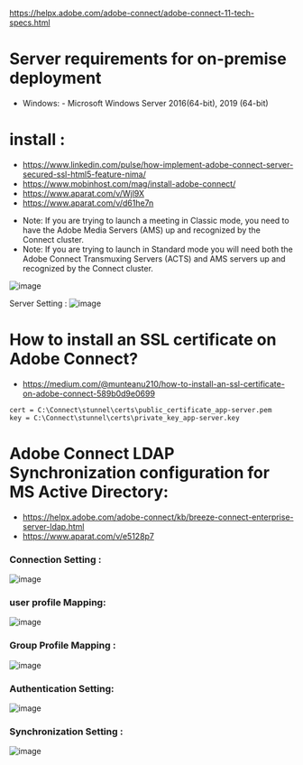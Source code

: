 
https://helpx.adobe.com/adobe-connect/adobe-connect-11-tech-specs.html
# Server requirements for on-premise deployment
   * Windows:
         - Microsoft Windows Server 2016(64-bit), 2019 (64-bit)

# install :
- https://www.linkedin.com/pulse/how-implement-adobe-connect-server-secured-ssl-html5-feature-nima/
- https://www.mobinhost.com/mag/install-adobe-connect/
- https://www.aparat.com/v/Wjl9X
- https://www.aparat.com/v/d61he7n

* Note: If you are trying to launch a meeting in Classic mode, you need to have the Adobe Media Servers (AMS) up and recognized by the Connect cluster.
* Note: If you are trying to launch in Standard mode you will need both the Adobe Connect Transmuxing Servers (ACTS) and AMS servers up and recognized by the Connect cluster. 

![image](https://github.com/user-attachments/assets/6447c653-b33f-4146-ad13-e5f0bd4ac524)

Server Setting :
![image](https://github.com/user-attachments/assets/e1120c52-e049-4865-9881-69bdcc849601)


# How to install an SSL certificate on Adobe Connect?
- https://medium.com/@munteanu210/how-to-install-an-ssl-certificate-on-adobe-connect-589b0d9e0699
```
cert = C:\Connect\stunnel\certs\public_certificate_app-server.pem
key = C:\Connect\stunnel\certs\private_key_app-server.key
```

# Adobe Connect LDAP Synchronization configuration for MS Active Directory:
- https://helpx.adobe.com/adobe-connect/kb/breeze-connect-enterprise-server-ldap.html
- https://www.aparat.com/v/e5128p7

### Connection Setting :
![image](https://github.com/user-attachments/assets/d4eb3f2d-8279-4c7e-af84-7897a8df235d)

### user profile Mapping:
![image](https://github.com/user-attachments/assets/ab71aa20-c121-4c66-a741-08c543bacb35)

### Group Profile Mapping :
![image](https://github.com/user-attachments/assets/94833e45-2692-4de1-b996-b2b859a884b9)

### Authentication Setting:
![image](https://github.com/user-attachments/assets/fd2a36f2-db2c-49de-8b8b-1024f8463366)

### Synchronization Setting :
![image](https://github.com/user-attachments/assets/4d1d9b51-bb8d-4d19-9a32-c138368e442d)

